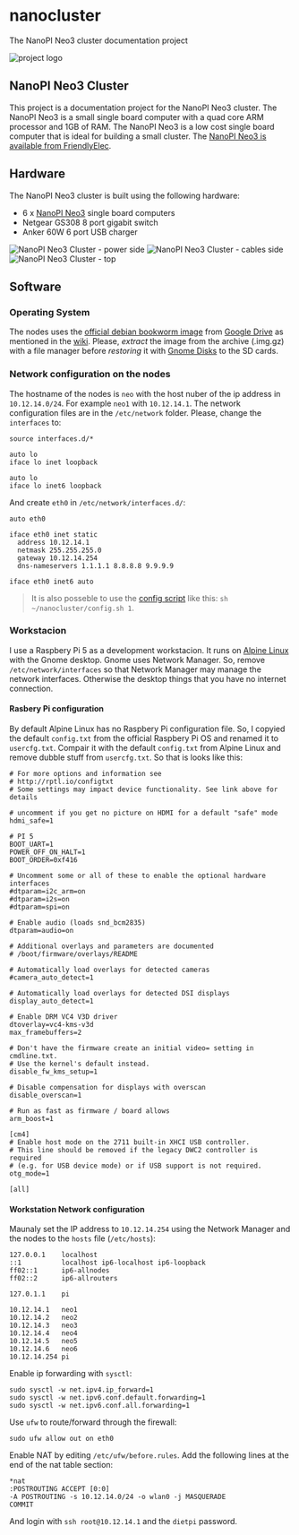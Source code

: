 # nanocluster
The NanoPI Neo3 cluster documentation project

![project logo](images/logo.png)

## NanoPI Neo3 Cluster

This project is a documentation project for the NanoPI Neo3 cluster. The NanoPI Neo3 is a small single board computer with a quad core ARM processor and 1GB of RAM. The NanoPI Neo3 is a low cost single board computer that is ideal for building a small cluster. The [NanoPI Neo3 is available from FriendlyElec](https://wiki.friendlyelec.com/wiki/index.php/NanoPi_NEO3#Introduction).

## Hardware

The NanoPI Neo3 cluster is built using the following hardware:

 - 6 x [NanoPI Neo3](https://wiki.friendlyelec.com/wiki/index.php/NanoPi_NEO3) single board computers
 - Netgear GS308 8 port gigabit switch
 - Anker 60W 6 port USB charger

![NanoPI Neo3 Cluster - power side](images/cluster1.jpg)
![NanoPI Neo3 Cluster - cables side](images/cluster2.jpg)
![NanoPI Neo3 Cluster - top](images/cluster3.jpg)

## Software
### Operating System

The nodes uses the [official debian bookworm image](https://drive.google.com/drive/folders/1_sdgoOb8s5yJn3KVmAKn7AkIrN9bM7-g) from [Google Drive](https://drive.google.com/drive/folders/1_sdgoOb8s5yJn3KVmAKn7AkIrN9bM7-g) as mentioned in the [wiki](https://wiki.friendlyelec.com/wiki/index.php/NanoPi_NEO3#Downloads).
Please, *extract* the image from the archive (.img.gz) with a file manager before *restoring* it with [Gnome Disks](https://apps.gnome.org/en-GB/DiskUtility/) to the SD cards.

### Network configuration on the nodes

The hostname of the nodes is `neo` with the host nuber of the ip address in `10.12.14.0/24`. For example `neo1` with `10.12.14.1`. The network configuration files are in the `/etc/network` folder. Please, change the `interfaces` to:

```
source interfaces.d/*

auto lo
iface lo inet loopback

auto lo
iface lo inet6 loopback
```

And create `eth0` in `/etc/network/interfaces.d/`:

```
auto eth0

iface eth0 inet static
  address 10.12.14.1
  netmask 255.255.255.0
  gateway 10.12.14.254
  dns-nameservers 1.1.1.1 8.8.8.8 9.9.9.9

iface eth0 inet6 auto
```

> It is also posseble to use the [config script](./config.sh) like this: `sh ~/nanocluster/config.sh 1`.

### Workstacion

I use a Raspbery Pi 5 as a development workstacion. It runs on [Alpine Linux](https://wiki.alpinelinux.org/wiki/Raspberry_Pi) with the Gnome desktop. Gnome uses Network Manager. So, remove `/etc/network/interfaces` so that Network Manager may manage the network interfaces. Otherwise the desktop things that you have no internet connection. 

#### Rasbery Pi configuration

By default Alpine Linux has no Raspbery Pi configuration file. So, I copyied the default `config.txt` from the official Raspbery Pi OS and renamed it to `usercfg.txt`. Compair it with the default `config.txt` from Alpine Linux and remove dubble stuff from `usercfg.txt`. So that is looks like this:

```
# For more options and information see
# http://rptl.io/configtxt
# Some settings may impact device functionality. See link above for details

# uncomment if you get no picture on HDMI for a default "safe" mode
hdmi_safe=1

# PI 5
BOOT_UART=1
POWER_OFF_ON_HALT=1
BOOT_ORDER=0xf416

# Uncomment some or all of these to enable the optional hardware interfaces
#dtparam=i2c_arm=on
#dtparam=i2s=on
#dtparam=spi=on

# Enable audio (loads snd_bcm2835)
dtparam=audio=on

# Additional overlays and parameters are documented
# /boot/firmware/overlays/README

# Automatically load overlays for detected cameras
#camera_auto_detect=1

# Automatically load overlays for detected DSI displays
display_auto_detect=1

# Enable DRM VC4 V3D driver
dtoverlay=vc4-kms-v3d
max_framebuffers=2

# Don't have the firmware create an initial video= setting in cmdline.txt.
# Use the kernel's default instead.
disable_fw_kms_setup=1

# Disable compensation for displays with overscan
disable_overscan=1

# Run as fast as firmware / board allows
arm_boost=1

[cm4]
# Enable host mode on the 2711 built-in XHCI USB controller.
# This line should be removed if the legacy DWC2 controller is required
# (e.g. for USB device mode) or if USB support is not required.
otg_mode=1

[all]
```

#### Workstation Network configuration

Maunaly set the IP address to `10.12.14.254` using the Network Manager and the nodes to the `hosts` file (`/etc/hosts`):

```
127.0.0.1    localhost
::1          localhost ip6-localhost ip6-loopback
ff02::1      ip6-allnodes
ff02::2      ip6-allrouters

127.0.1.1    pi

10.12.14.1   neo1
10.12.14.2   neo2
10.12.14.3   neo3
10.12.14.4   neo4
10.12.14.5   neo5
10.12.14.6   neo6
10.12.14.254 pi
```

Enable ip forwarding with `sysctl`:

```
sudo sysctl -w net.ipv4.ip_forward=1
sudo sysctl -w net.ipv6.conf.default.forwarding=1
sudo sysctl -w net.ipv6.conf.all.forwarding=1
```

Use `ufw` to route/forward through the firewall:

```
sudo ufw allow out on eth0
```

Enable NAT by editing `/etc/ufw/before.rules`. Add the following lines at the end of the nat table section:

```
*nat
:POSTROUTING ACCEPT [0:0]
-A POSTROUTING -s 10.12.14.0/24 -o wlan0 -j MASQUERADE
COMMIT
```

And login with `ssh root@10.12.14.1` and the `dietpi` password. 

